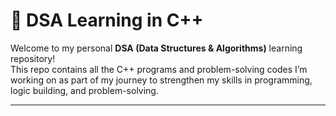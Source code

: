 # 🧠 DSA Learning in C++

Welcome to my personal **DSA (Data Structures & Algorithms)** learning repository!  
This repo contains all the C++ programs and problem-solving codes I’m working on as part of my journey to strengthen my skills in programming, logic building, and problem-solving.

---

